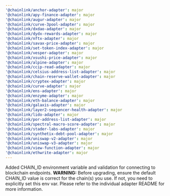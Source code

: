 ```yaml
---
'@chainlink/anchor-adapter': major
'@chainlink/apy-finance-adapter': major
'@chainlink/augur-adapter': major
'@chainlink/curve-3pool-adapter': major
'@chainlink/dxdao-adapter': major
'@chainlink/dydx-rewards-adapter': major
'@chainlink/nftx-adapter': major
'@chainlink/savax-price-adapter': major
'@chainlink/set-token-index-adapter': major
'@chainlink/vesper-adapter': major
'@chainlink/xsushi-price-adapter': major
'@chainlink/alpine-adapter': major
'@chainlink/ccip-read-adapter': major
'@chainlink/celsius-address-list-adapter': major
'@chainlink/chain-reserve-wallet-adapter': major
'@chainlink/cryptex-adapter': major
'@chainlink/curve-adapter': major
'@chainlink/ens-adapter': major
'@chainlink/enzyme-adapter': major
'@chainlink/eth-balance-adapter': major
'@chainlink/galaxis-adapter': major
'@chainlink/layer2-sequencer-health-adapter': major
'@chainlink/lido-adapter': major
'@chainlink/por-address-list-adapter': major
'@chainlink/spectral-macro-score-adapter': major
'@chainlink/stader-labs-adapter': major
'@chainlink/synthetix-debt-pool-adapter': major
'@chainlink/uniswap-v2-adapter': major
'@chainlink/uniswap-v3-adapter': major
'@chainlink/view-function-adapter': major
'@chainlink/ethwrite-adapter': major
---
```


Added CHAIN_ID environment variable and validation for connecting to blockchain endpoints. **WARNING:** Before upgrading, ensure the default CHAIN_ID value is correct for the chain(s) you use. If not, you need to explicitly set this env var. Please refer to the individual adapter README for more information.
